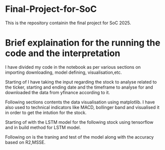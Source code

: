 # Final-Project-for-SoC
This is the repository containin the final project for SoC 2025.

# Brief explaination for the running the code and the interpretation 

I have divided my code in the notebook as per various sections on importing downloading, model defining, visualisation,etc.

Starting of I have taking the input regarding the stock to analyse related to the ticker, starting and ending date and the timeframe to analyse for and downloaded the data from yfinance according to it.

Following sections contents the data visualisation using matplotlib.
I have also used to technical indicators like MACD, bollinger band and visualised it in order to get the intution for the stock.

Starting of with the LSTM model for the following stock using tensorflow and in build method for LSTM model.

Following on is the traning and test of the model along with the accuracy based on R2,MSSE.


